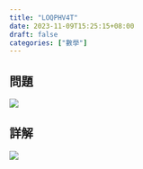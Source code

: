 ```yaml
---
title: "LOQPHV4T"
date: 2023-11-09T15:25:15+08:00
draft: false
categories: ["數學"]
---
```

<!--more-->

## 問題
<img src="/posts/solution/LOQPHV4T-q.png">

## 詳解
<img src="/posts/solution/LOQPHV4T-sol.png">

